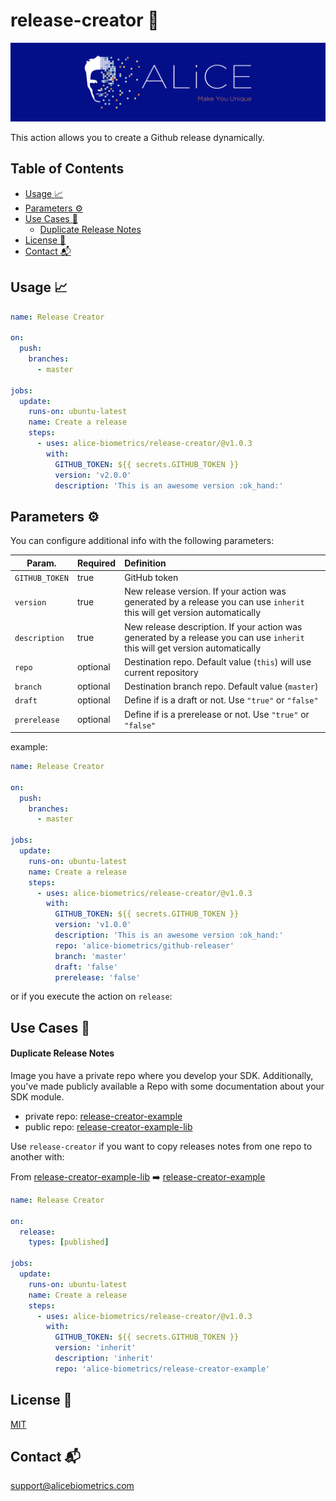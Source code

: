# release-creator :pushpin:
<img src="https://github.com/alice-biometrics/custom-emojis/blob/master/images/alice_header.png" width=auto>

This action allows you to create a Github release dynamically. 

## Table of Contents
- [Usage :chart_with_upwards_trend:](#usage-chart_with_upwards_trend)
- [Parameters :gear:](#parameters-gear)
- [Use Cases :eyes:](#use-cases-eyes)
  * [Duplicate Release Notes](#duplicate-release-notes)
- [License :page_facing_up:](#license-page_facing_up)
- [Contact :mailbox_with_mail:](#contact-mailbox_with_mail)

## Usage :chart_with_upwards_trend:

```yml
name: Release Creator

on:
  push:
    branches:
      - master

jobs:
  update:
    runs-on: ubuntu-latest
    name: Create a release
    steps:
      - uses: alice-biometrics/release-creator/@v1.0.3
        with:
          GITHUB_TOKEN: ${{ secrets.GITHUB_TOKEN }}
          version: 'v2.0.0'
          description: 'This is an awesome version :ok_hand:'
```


## Parameters :gear:

You can configure additional info with the following parameters:


| Param.          | Required | Definition                                                    | 
| -------------   | -------- |:--------------------------------------------------------------| 
| `GITHUB_TOKEN`  | true     | GitHub token                                                  | 
| `version`       | true     | New release version. If your action was generated by a release you can use `inherit` this will get version automatically |  
| `description`   | true     | New release description. If your action was generated by a release you can use `inherit` this will get version automatically                                        |   
| `repo`   | optional     | Destination repo. Default value (`this`) will use current repository  | 
| `branch` | optional     | Destination branch repo. Default value (`master`)| 
| `draft`  | optional     | Define if is a draft or not. Use `"true"` or `"false"` | 
| `prerelease` | optional     | Define if is a prerelease or not. Use `"true"` or `"false"`  | 


example:

```yml
name: Release Creator

on:
  push:
    branches:
      - master

jobs:
  update:
    runs-on: ubuntu-latest
    name: Create a release
    steps:
      - uses: alice-biometrics/release-creator/@v1.0.3
        with:
          GITHUB_TOKEN: ${{ secrets.GITHUB_TOKEN }}
          version: 'v1.0.0'
          description: 'This is an awesome version :ok_hand:'
          repo: 'alice-biometrics/github-releaser'
          branch: 'master'
          draft: 'false'
          prerelease: 'false'
```

or if you execute the action on `release`:


## Use Cases :eyes:

#### Duplicate Release Notes 

Image you have a private repo where you develop your SDK. Additionally, you've made publicly available a Repo with some documentation about your SDK module.

* private repo: [release-creator-example](https://github.com/alice-biometrics/release-creator-example)
* public repo: [release-creator-example-lib](https://github.com/alice-biometrics/release-creator-example-lib)

Use `release-creator` if you want to copy releases notes from one repo to another with:


From [release-creator-example-lib](https://github.com/alice-biometrics/release-creator-example-lib) :arrow_right: [release-creator-example](https://github.com/alice-biometrics/release-creator-example)

```yml
name: Release Creator

on:
  release:
    types: [published]

jobs:
  update:
    runs-on: ubuntu-latest
    name: Create a release
    steps:
      - uses: alice-biometrics/release-creator/@v1.0.3
        with:
          GITHUB_TOKEN: ${{ secrets.GITHUB_TOKEN }}
          version: 'inherit'
          description: 'inherit'
          repo: 'alice-biometrics/release-creator-example'
```


## License :page_facing_up:

[MIT](LICENSE)

## Contact :mailbox_with_mail:

support@alicebiometrics.com

